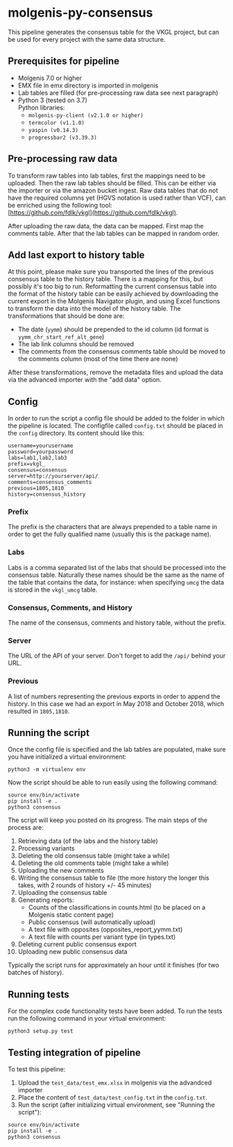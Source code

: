 # molgenis-py-consensus
This pipeline generates the consensus table for the VKGL project, but can be used for every project
with the same data structure.

## Prerequisites for pipeline
- Molgenis 7.0 or higher
- EMX file in emx directory is imported in molgenis
- Lab tables are filled (for pre-processing raw data see next paragraph)
- Python 3 (tested on 3.7)  
  Python libraries: 
  - `molgenis-py-client (v2.1.0 or higher)`
  - `termcolor (v1.1.0)`
  - `yaspin (v0.14.3)`
  - `progressbar2 (v3.39.3)`

## Pre-processing raw data
To transform raw tables into lab tables, first the mappings need to be uploaded. Then the raw
lab tables should be filled. This can be either via the importer or via the amazon bucket ingest.
Raw data tables that do not have the required columns yet (HGVS notation is used rather than VCF),
can be enriched using the following tool:  
[https://github.com/fdlk/vkgl](https://github.com/fdlk/vkgl).  

After uploading the raw data, the data can be mapped. First map the comments table. After that the
lab tables can be mapped in random order.

## Add last export to history table
At this point, please make sure you transported the lines of the previous consensus table to the
history table. There is a mapping for this, but possibly it's too big to run. Reformatting the 
current consensus table into the format of the history table can be easily achieved by downloading
the current export in the Molgenis Navigator plugin, and using Excel functions to transform the data
into the model of the history table. The transformations that should be done are: 
- The date (`yymm`) should be prepended to the id column (id format is `yymm_chr_start_ref_alt_gene`)
- The lab link columns should be removed
- The comments from the consensus comments table should be moved to the comments column (most of the time there are 
none)  

After these transformations, remove the metadata files and upload the data via the advanced importer 
with the "add data" option. 

## Config
In order to run the script a config file should be added to the folder in which the pipeline is
located. The configfile called `config.txt` should be placed in the `config` directory. Its content should like this:
```
username=yourusername
password=yourpassword
labs=lab1,lab2,lab3
prefix=vkgl_
consensus=consensus
server=http://yourserver/api/
comments=consensus_comments
previous=1805,1810
history=consensus_history
```

### Prefix
The prefix is the characters that are always prepended to a table name in order to get the fully
qualified name (usually this is the package name).

### Labs
Labs is a comma separated list of the labs that should be processed into the consensus table. 
Naturally these names should be the same as the name of the table that contains the data, for 
instance: when specifying `umcg` the data is stored in the `vkgl_umcg` table. 

### Consensus, Comments, and History
The name of the consensus, comments and history table, without the prefix.

### Server
The URL of the API of your server. Don't forget to add the `/api/` behind your URL.

### Previous
A list of numbers representing the previous exports in order to append the history. In this case
we had an export in May 2018 and October 2018, which resulted in `1805,1810`. 

## Running the script
Once the config file is specified and the lab tables are populated, make sure you have initialized 
a virtual environment:
```
python3 -m virtualenv env
```

Now the script should be able to run easily using the following command:
```
source env/bin/activate
pip install -e .
python3 consensus
```
The script will keep you posted on its progress. The main steps of the process are:
1. Retrieving data (of the labs and the history table)
2. Processing variants
3. Deleting the old consensus table (might take a while)
4. Deleting the old comments table (might take a while)
5. Uploading the new comments 
6. Writing the consensus table to file (the more history the longer this takes, with 2 rounds of history +/- 45 minutes)
7. Uploading the consensus table
8. Generating reports:
    - Counts of the classifications in counts.html (to be placed on a Molgenis static content page)
    - Public consensus (will automatically upload)
    - A text file with opposites (opposites_report_yymm.txt)
    - A text file with counts per variant type (in types.txt)
9. Deleting current public consensus export
10. Uploading new public consensus data

Typically the script runs for approximately an hour until it finishes (for two batches of history).

## Running tests
For the complex code functionality tests have been added. To run the tests run the following command
in your virtual environment:
```
python3 setup.py test
```

## Testing integration of pipeline
To test this pipeline:
1. Upload the `test_data/test_emx.xlsx` in molgenis via the advandced importer
2. Place the content of `test_data/test_config.txt` in the `config.txt`.
3. Run the script (after initializing virtual environment, see "Running the script"):
```
source env/bin/activate
pip install -e .
python3 consensus
```